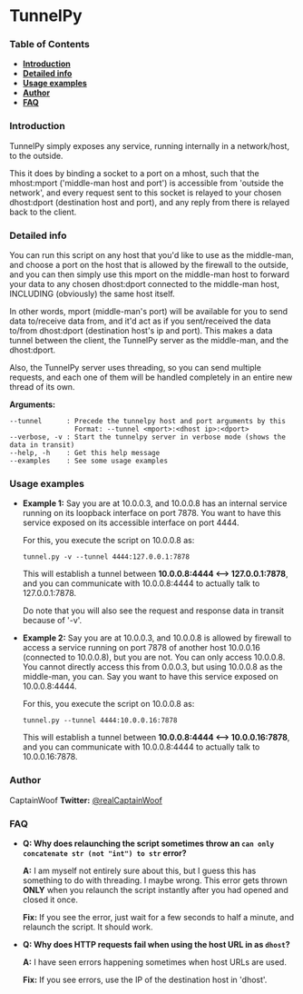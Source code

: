 # TunnelPy

### Table of Contents
- **[Introduction](#introduction)**
- **[Detailed info](#detailed-info)**
- **[Usage examples](#usage-examples)**
- **[Author](#author)**
- **[FAQ](#faq)**

### Introduction
TunnelPy simply exposes any service, running internally in a network/host, to the outside.

This it does by binding a socket to a port on a mhost, such that the mhost:mport ('middle-man host and port') is accessible from 'outside the network', and every request sent to this socket is relayed to your chosen dhost:dport (destination host and port), and any reply from there is relayed back to the client.

### Detailed info
You can run this script on any host that you'd like to use as the middle-man, and choose a port on the host that is allowed by the firewall to the outside, and you can then simply use this mport on the middle-man host to forward your data to any chosen dhost:dport connected to the middle-man host, INCLUDING (obviously) the same host itself.

In other words, mport (middle-man's port) will be available for you to send data to/receive data from, and it'd act as if you sent/received the data to/from dhost:dport (destination host's ip and port). This makes a data tunnel between the client, the TunnelPy server as the middle-man, and the dhost:dport.

Also, the TunnelPy server uses threading, so you can send multiple requests, and each one of them will be handled completely in an entire new thread of its own.

**Arguments:**
```
--tunnel      : Precede the tunnelpy host and port arguments by this
                Format: --tunnel <mport>:<dhost ip>:<dport>
--verbose, -v : Start the tunnelpy server in verbose mode (shows the data in transit)
--help, -h    : Get this help message
--examples    : See some usage examples
``````

### Usage examples

- **Example 1:**
Say you are at 10.0.0.3, and 10.0.0.8 has an internal service running on its loopback interface on port 7878. You want to have this service exposed on its accessible interface on port 4444.

  For this, you execute the script on 10.0.0.8 as:
  ```
  tunnel.py -v --tunnel 4444:127.0.0.1:7878
  ```

  This will establish a tunnel between **10.0.0.8:4444 <--> 127.0.0.1:7878**, and you can communicate with 10.0.0.8:4444 to actually talk to 127.0.0.1:7878.
  
  Do note that you will also see the request and response data in transit because of '-v'.


- **Example 2:**
  Say you are at 10.0.0.3, and 10.0.0.8 is allowed by firewall to access a service running on port 7878 of another host 10.0.0.16 (connected to 10.0.0.8), but you are not. You can only access 10.0.0.8. You cannot directly access this from 0.0.0.3, but using 10.0.0.8 as the middle-man, you can. Say you want to have this service exposed on 10.0.0.8:4444.

  For this, you execute the script on 10.0.0.8 as:
  ```
  tunnel.py --tunnel 4444:10.0.0.16:7878
  ```
  This will establish a tunnel between **10.0.0.8:4444 <--> 10.0.0.16:7878**, and you can communicate with 10.0.0.8:4444 to actually talk to 10.0.0.16:7878.

### Author
CaptainWoof
**Twitter:** [@realCaptainWoof](https://twitter.com/realCaptainWoof)

### FAQ
- **Q: Why does relaunching the script sometimes throw an `can only concatenate str (not "int") to str` error?**

  **A:** I am myself not entirely sure about this, but I guess this has something to do with threading. I maybe wrong. This error gets thrown **ONLY** when you relaunch the script instantly after you had opened and closed it once.

  **Fix:** If you see the error, just wait for a few seconds to half a minute, and relaunch the script. It should work.

- **Q: Why does HTTP requests fail when using the host URL in as `dhost`?**

  **A:** I have seen errors happening sometimes when host URLs are used.

  **Fix:** If you see errors, use the IP of the destination host in 'dhost'.

